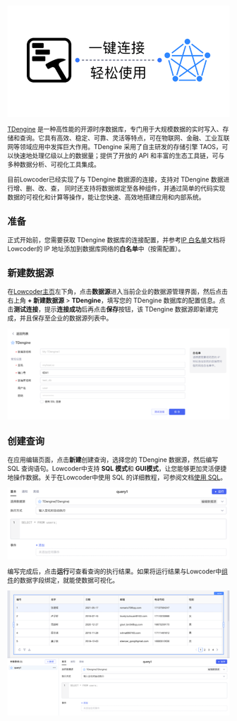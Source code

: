 ![](../assets/1-20231002173015-nya1o7e.png)​

[TDengine](https://www.taosdata.com/) 是一种高性能的开源时序数据库，专门用于大规模数据的实时写入、存储和查询。它具有高效、稳定、可靠、灵活等特点，可在物联网、金融、工业互联网等领域应用中发挥巨大作用。TDengine 采用了自主研发的存储引擎 TAOS，可以快速地处理亿级以上的数据量；提供了开放的 API 和丰富的生态工具链，可与多种数据分析、可视化工具集成。

目前Lowcoder已经实现了与 TDengine 数据源的连接，支持对 TDengine 数据进行增、删、改、查， 同时还支持将数据绑定至各种组件，并通过简单的代码实现数据的可视化和计算等操作，能让您快速、高效地搭建应用和内部系统。

## 准备

正式开始前，您需要获取 TDengine 数据库的连接配置，并参考[IP 白名单](../ip-allowlist.md)文档将Lowcoder的 IP 地址添加到数据库网络的**白名单**中（按需配置）。

## 新建数据源

在[Lowcoder主页](https://lowcoder.mousheng.top/apps)左下角，点击**数据源**进入当前企业的数据源管理界面，然后点击右上角 **+ 新建数据源** > ​**TDengine**​，填写您的 TDengine 数据库的配置信息。点击​**测试连接**​，提示**连接成功**后再点击**保存**按钮，该 TDengine 数据源即新建完成，并且保存至企业的数据源列表中。

![](../assets/2-20231002173015-11m6121.png)​

## 创建查询

在应用编辑页面，点击**新建**创建查询，选择您的 TDengine 数据源，然后编写 SQL 查询语句。Lowcoder中支持 **SQL 模式**和 **GUI模式**​，让您能够更加灵活便捷地操作数据。关于在Lowcoder中使用 SQL 的详细教程，可参阅文档[使用 SQL](../using-sql.md)。

![](../assets/3-20231002173015-1w2jly6.png)​

编写完成后，点击**运行**可查看查询的执行结果。如果将运行结果与Lowcoder中[组件](../component-guides/README.md)的数据字段绑定，就能使数据可视化。

![](../assets/4-20231002173015-g88i77p.png)​